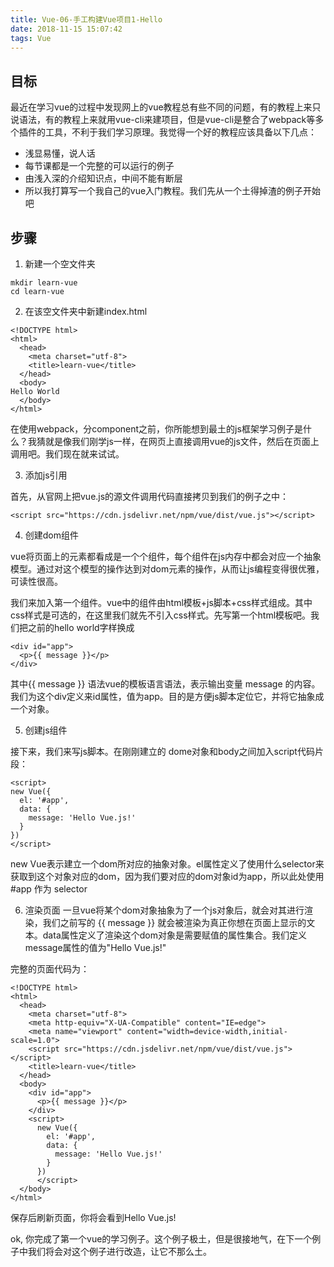 ```yaml
---
title: Vue-06-手工构建Vue项目1-Hello
date: 2018-11-15 15:07:42
tags: Vue
---
```


## 目标
最近在学习vue的过程中发现网上的vue教程总有些不同的问题，有的教程上来只说语法，有的教程上来就用vue-cli来建项目，但是vue-cli是整合了webpack等多个插件的工具，不利于我们学习原理。我觉得一个好的教程应该具备以下几点：

- 浅显易懂，说人话
- 每节课都是一个完整的可以运行的例子
- 由浅入深的介绍知识点，中间不能有断层
- 所以我打算写一个我自己的vue入门教程。我们先从一个土得掉渣的例子开始吧

## 步骤

1. 新建一个空文件夹
```
mkdir learn-vue
cd learn-vue
```

2. 在该空文件夹中新建index.html
```
<!DOCTYPE html>
<html>
  <head>
    <meta charset="utf-8">
    <title>learn-vue</title>
  </head>
  <body>
Hello World
  </body>
</html>
```

在使用webpack，分component之前，你所能想到最土的js框架学习例子是什么？我猜就是像我们刚学js一样，在网页上直接调用vue的js文件，然后在页面上调用吧。我们现在就来试试。

3. 添加js引用

首先，从官网上把vue.js的源文件调用代码直接拷贝到我们的例子之中：


```
<script src="https://cdn.jsdelivr.net/npm/vue/dist/vue.js"></script>
```

4. 创建dom组件

vue将页面上的元素都看成是一个个组件，每个组件在js内存中都会对应一个抽象模型。通过对这个模型的操作达到对dom元素的操作，从而让js编程变得很优雅，可读性很高。

我们来加入第一个组件。vue中的组件由html模板+js脚本+css样式组成。其中css样式是可选的，在这里我们就先不引入css样式。先写第一个html模板吧。我们把之前的hello world字样换成



```
<div id="app">
  <p>{{ message }}</p>
</div>
```

其中{{ message }} 语法vue的模板语言语法，表示输出变量 message 的内容。我们为这个div定义来id属性，值为app。目的是方便js脚本定位它，并将它抽象成一个对象。

5. 创建js组件

接下来，我们来写js脚本。在刚刚建立的 dome对象和body之间加入script代码片段：


```
<script>
new Vue({
  el: '#app',
  data: {
    message: 'Hello Vue.js!'
  }
})
</script>
```

new Vue表示建立一个dom所对应的抽象对象。el属性定义了使用什么selector来获取到这个对象对应的dom，因为我们要对应的dom对象id为app，所以此处使用 #app 作为 selector 

6. 渲染页面
一旦vue将某个dom对象抽象为了一个js对象后，就会对其进行渲染，我们之前写的 {{ message }} 就会被渲染为真正你想在页面上显示的文本。data属性定义了渲染这个dom对象是需要赋值的属性集合。我们定义message属性的值为"Hello Vue.js!"

完整的页面代码为：


```
<!DOCTYPE html>
<html>
  <head>
    <meta charset="utf-8">
    <meta http-equiv="X-UA-Compatible" content="IE=edge">
    <meta name="viewport" content="width=device-width,initial-scale=1.0">
    <script src="https://cdn.jsdelivr.net/npm/vue/dist/vue.js"></script>
    <title>learn-vue</title>
  </head>
  <body>
    <div id="app">
      <p>{{ message }}</p>
    </div>
    <script>
      new Vue({
        el: '#app',
        data: {
          message: 'Hello Vue.js!'
        }
      })
      </script>
  </body>
</html>
```

保存后刷新页面，你将会看到Hello Vue.js!

ok, 你完成了第一个vue的学习例子。这个例子极土，但是很接地气，在下一个例子中我们将会对这个例子进行改造，让它不那么土。

